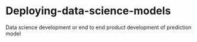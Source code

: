 # Deploying-data-science-models
Data science development or end to end product development of prediction model
